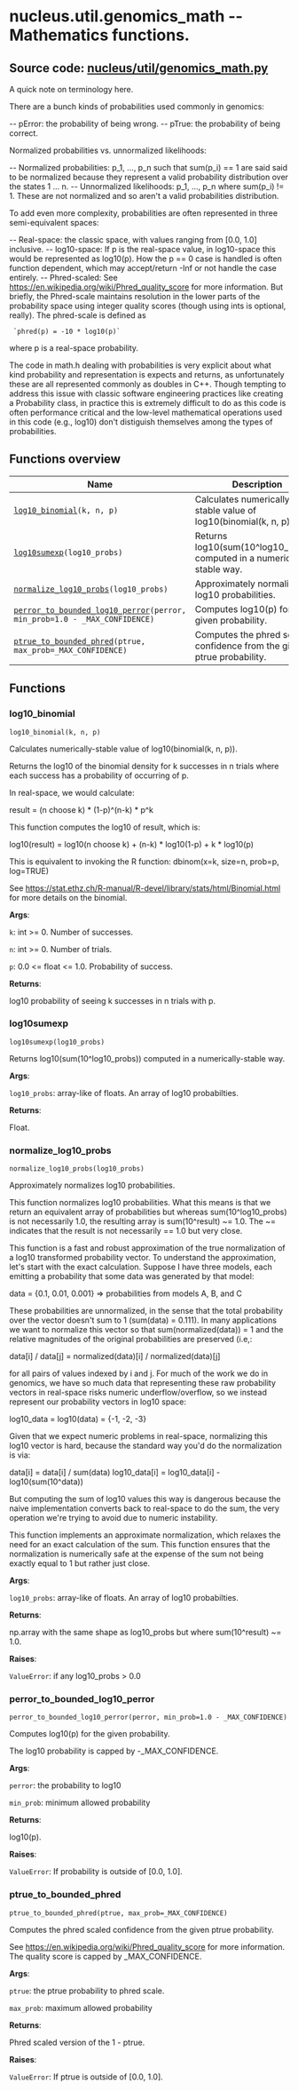 # nucleus.util.genomics_math -- Mathematics functions.
**Source code:** [nucleus/util/genomics_math.py](https://github.com/google/nucleus/tree/master/nucleus/util/genomics_math.py)
---
A quick note on terminology here.

There are a bunch kinds of probabilities used commonly in genomics:

-- pError: the probability of being wrong.
-- pTrue: the probability of being correct.

Normalized probabilities vs. unnormalized likelihoods:

-- Normalized probabilities: p_1, ..., p_n such that sum(p_i) == 1 are said
   said to be normalized because they represent a valid probability
   distribution over the states 1 ... n.
-- Unnormalized likelihoods: p_1, ..., p_n where sum(p_i) != 1. These are not
   normalized and so aren't a valid probabilities distribution.

To add even more complexity, probabilities are often represented in three
semi-equivalent spaces:

-- Real-space: the classic space, with values ranging from [0.0, 1.0]
   inclusive.
-- log10-space: If p is the real-space value, in log10-space this would be
   represented as log10(p). How the p == 0 case is handled is often function
   dependent, which may accept/return -Inf or not handle the case entirely.
-- Phred-scaled: See https://en.wikipedia.org/wiki/Phred_quality_score for
   more information. But briefly, the Phred-scale maintains resolution in the
   lower parts of the probability space using integer quality scores (though
   using ints is optional, really). The phred-scale is defined as

     `phred(p) = -10 * log10(p)`

   where p is a real-space probability.

The code in math.h dealing with probabilities is very explicit about what
kind probability and representation is expects and returns, as unfortunately
these are all represented commonly as doubles in C++. Though tempting to
address this issue with classic software engineering practices like creating
a Probability class, in practice this is extremely difficult to do as this
code is often performance critical and the low-level mathematical operations
used in this code (e.g., log10) don't distiguish themselves among the types
of probabilities.

## Functions overview
Name | Description
-----|------------
[`log10_binomial`](#log10_binomial)`(k, n, p)` | Calculates numerically-stable value of log10(binomial(k, n, p)).
[`log10sumexp`](#log10sumexp)`(log10_probs)` | Returns log10(sum(10^log10_probs)) computed in a numerically-stable way.
[`normalize_log10_probs`](#normalize_log10_probs)`(log10_probs)` | Approximately normalizes log10 probabilities.
[`perror_to_bounded_log10_perror`](#perror_to_bounded_log10_perror)`(perror, min_prob=1.0 - _MAX_CONFIDENCE)` | Computes log10(p) for the given probability.
[`ptrue_to_bounded_phred`](#ptrue_to_bounded_phred)`(ptrue, max_prob=_MAX_CONFIDENCE)` | Computes the phred scaled confidence from the given ptrue probability.

## Functions
### log10_binomial
`log10_binomial(k, n, p)`

Calculates numerically-stable value of log10(binomial(k, n, p)).

Returns the log10 of the binomial density for k successes in n trials where
each success has a probability of occurring of p.

In real-space, we would calculate:

   result = (n choose k) * (1-p)^(n-k) * p^k

This function computes the log10 of result, which is:

   log10(result) = log10(n choose k) + (n-k) * log10(1-p) + k * log10(p)

This is equivalent to invoking the R function:
  dbinom(x=k, size=n, prob=p, log=TRUE)

See https://stat.ethz.ch/R-manual/R-devel/library/stats/html/Binomial.html
for more details on the binomial.

**Args**:

`k`: int >= 0. Number of successes.

`n`: int >= 0. Number of trials.

`p`: 0.0 <= float <= 1.0. Probability of success.


**Returns**:

  log10 probability of seeing k successes in n trials with p.

### log10sumexp
`log10sumexp(log10_probs)`

Returns log10(sum(10^log10_probs)) computed in a numerically-stable way.

**Args**:

`log10_probs`: array-like of floats. An array of log10 probabilties.


**Returns**:

  Float.

### normalize_log10_probs
`normalize_log10_probs(log10_probs)`

Approximately normalizes log10 probabilities.

This function normalizes log10 probabilities. What this means is that we
return an equivalent array of probabilities but whereas sum(10^log10_probs) is
not necessarily 1.0, the resulting array is sum(10^result) ~= 1.0. The ~=
indicates that the result is not necessarily == 1.0 but very close.

This function is a fast and robust approximation of the true normalization of
a log10 transformed probability vector. To understand the approximation,
let's start with the exact calculation. Suppose I have three models, each
emitting a probability that some data was generated by that model:

  data = {0.1, 0.01, 0.001} => probabilities from models A, B, and C

These probabilities are unnormalized, in the sense that the total probability
over the vector doesn't sum to 1 (sum(data) = 0.111). In many applications we
want to normalize this vector so that sum(normalized(data)) = 1 and the
relative magnitudes of the original probabilities are preserved (i.e,:

  data[i] / data[j] = normalized(data)[i] / normalized(data)[j]

for all pairs of values indexed by i and j. For much of the work we do in
genomics, we have so much data that representing these raw probability
vectors in real-space risks numeric underflow/overflow, so we instead
represent our probability vectors in log10 space:

  log10_data = log10(data) = {-1, -2, -3}

Given that we expect numeric problems in real-space, normalizing this log10
vector is hard, because the standard way you'd do the normalization is via:

  data[i] = data[i] / sum(data)
  log10_data[i] = log10_data[i] - log10(sum(10^data))

But computing the sum of log10 values this way is dangerous because the naive
implementation converts back to real-space to do the sum, the very operation
we're trying to avoid due to numeric instability.

This function implements an approximate normalization, which relaxes the need
for an exact calculation of the sum. This function ensures that the
normalization is numerically safe at the expense of the sum not being exactly
equal to 1 but rather just close.

**Args**:

`log10_probs`: array-like of floats. An array of log10 probabilties.


**Returns**:

  np.array with the same shape as log10_probs but where sum(10^result) ~= 1.0.

**Raises**:

`ValueError`: if any log10_probs > 0.0


### perror_to_bounded_log10_perror
`perror_to_bounded_log10_perror(perror, min_prob=1.0 - _MAX_CONFIDENCE)`

Computes log10(p) for the given probability.

The log10 probability is capped by -_MAX_CONFIDENCE.

**Args**:

`perror`: the probability to log10

`min_prob`: minimum allowed probability


**Returns**:

  log10(p).

**Raises**:

`ValueError`: If probability is outside of [0.0, 1.0].


### ptrue_to_bounded_phred
`ptrue_to_bounded_phred(ptrue, max_prob=_MAX_CONFIDENCE)`

Computes the phred scaled confidence from the given ptrue probability.

See https://en.wikipedia.org/wiki/Phred_quality_score for more information.
The quality score is capped by _MAX_CONFIDENCE.

**Args**:

`ptrue`: the ptrue probability to phred scale.

`max_prob`: maximum allowed probability


**Returns**:

  Phred scaled version of the 1 - ptrue.

**Raises**:

`ValueError`: If ptrue is outside of [0.0, 1.0].


